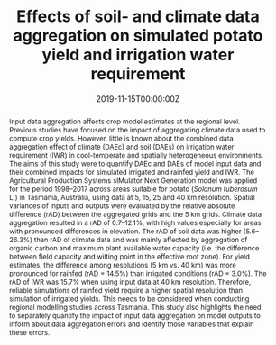 ---
slug: "effects-of-data-aggregation"
title: "Effects of soil- and climate data aggregation on simulated potato yield and irrigation water requirement"
authors:
- Ojeda JJ
- Eyshi Rezaei E
- Remeny TA
- Webb MA
- Webber HA
- Kamali B
- Harris RMB
- Brown JN
- Kidd DB
- Mohammed CL
- Siebert S
- Ewert F
- Meinke H
date: "2019-11-15T00:00:00Z"
doi: "doi:10.1016/j.scitotenv.2019.135589"

# Schedule page publish date (NOT publication's date).
publishDate: "2019-11-15T00:00:00Z"

# Publication type.
# Legend: 0 = Uncategorized; 1 = Conference paper; 2 = Journal article;
# 3 = Preprint / Working Paper; 4 = Report; 5 = Book; 6 = Book section;
# 7 = Thesis; 8 = Patent
publication_types: ["2"]

# Publication name and optional abbreviated publication name.
publication: "Science of the Total Environment"
publication_short: ""

abstract: Input data aggregation affects crop model estimates at the regional level. Previous studies have focused on the impact of aggregating climate data used to compute crop yields. However, little is known about the combined data aggregation effect of climate (DAEc) and soil (DAEs) on irrigation water requirement (IWR) in cool-temperate and spatially heterogeneous environments. The aims of this study were to quantify DAEc and DAEs of model input data and their combined impacts for simulated irrigated and rainfed yield and IWR. The Agricultural Production Systems sIMulator Next Generation model was applied for the period 1998–2017 across areas suitable for potato (_Solanum tuberosum_ L.) in Tasmania, Australia, using data at 5, 15, 25 and 40 km resolution. Spatial variances of inputs and outputs were evaluated by the relative absolute difference (rAD) between the aggregated grids and the 5 km grids. Climate data aggregation resulted in a rAD of 0.7–12.1%, with high values especially for areas with pronounced differences in elevation. The rAD of soil data was higher (5.6–26.3%) than rAD of climate data and was mainly affected by aggregation of organic carbon and maximum plant available water capacity (i.e. the difference between field capacity and wilting point in the effective root zone). For yield estimates, the difference among resolutions (5 km vs. 40 km) was more pronounced for rainfed (rAD = 14.5%) than irrigated conditions (rAD = 3.0%). The rAD of IWR was 15.7% when using input data at 40 km resolution. Therefore, reliable simulations of rainfed yield require a higher spatial resolution than simulation of irrigated yields. This needs to be considered when conducting regional modelling studies across Tasmania. This study also highlights the need to separately quantify the impact of input data aggregation on model outputs to inform about data aggregation errors and identify those variables that explain these errors.

# Summary. An optional shortened abstract.
summary: We quantify the data aggregation effects on potato yield and irrigation requirements.

tags:
- Data resolution
- Scale
- Regional modelling
- Data aggregation
- Spatial heterogeneity
- Model uncertainty
- Climate change
- Weather data 
featured: true

url_pdf: https://www.dropbox.com/s/kbqf7aiep1s9lon/Ojeda%20et%20al.%2C%202020%20STE.pdf?dl=0
url_code: ''
url_dataset: ''
url_poster: ''
url_project: ''
url_slides: ''
url_source: ''
url_video: ''

# Featured image
# To use, add an image named `featured.jpg/png` to your page's folder. 
image:
  caption: ''
  focal_point: ""
  preview_only: false

# Associated Projects (optional).
#   Associate this publication with one or more of your projects.
#   Simply enter your project's folder or file name without extension.
#   E.g. `internal-project` references `content/project/internal-project/index.md`.
#   Otherwise, set `projects: []`.
projects:
- internal-project

# Slides (optional).
#   Associate this publication with Markdown slides.
#   Simply enter your slide deck's filename without extension.
#   E.g. `slides: "example"` references `content/slides/example/index.md`.
#   Otherwise, set `slides: ""`.
slides: example
---